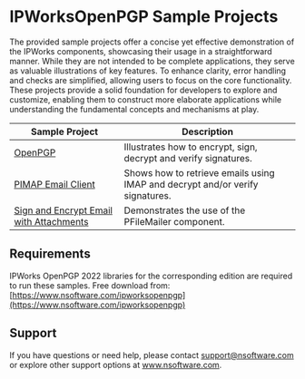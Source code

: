 # IPWorksOpenPGP Sample Projects
The provided sample projects offer a concise yet effective demonstration of the IPWorks components, showcasing their usage in a straightforward manner. While they are not intended to be complete applications, they serve as valuable illustrations of key features. To enhance clarity, error handling and checks are simplified, allowing users to focus on the core functionality. These projects provide a solid foundation for developers to explore and customize, enabling them to construct more elaborate applications while understanding the fundamental concepts and mechanisms at play.

| Sample Project | Description |
| --- | --- |
| [OpenPGP](./OpenPGP) | Illustrates how to encrypt, sign, decrypt and verify signatures. |
| [PIMAP Email Client](./PIMAP%20Email%20Client) | Shows how to retrieve emails using IMAP and decrypt and/or verify signatures. |
| [Sign and Encrypt Email with Attachments](./Sign%20and%20Encrypt%20Email%20with%20Attachments) | Demonstrates the use of the PFileMailer component. |

## Requirements
IPWorks OpenPGP 2022 libraries for the corresponding edition are required to run these samples.  Free download from: [https://www.nsoftware.com/ipworksopenpgp](https://www.nsoftware.com/ipworksopenpgp)

## Support
If you have questions or need help, please contact support@nsoftware.com or explore other support options 
at www.nsoftware.com.
